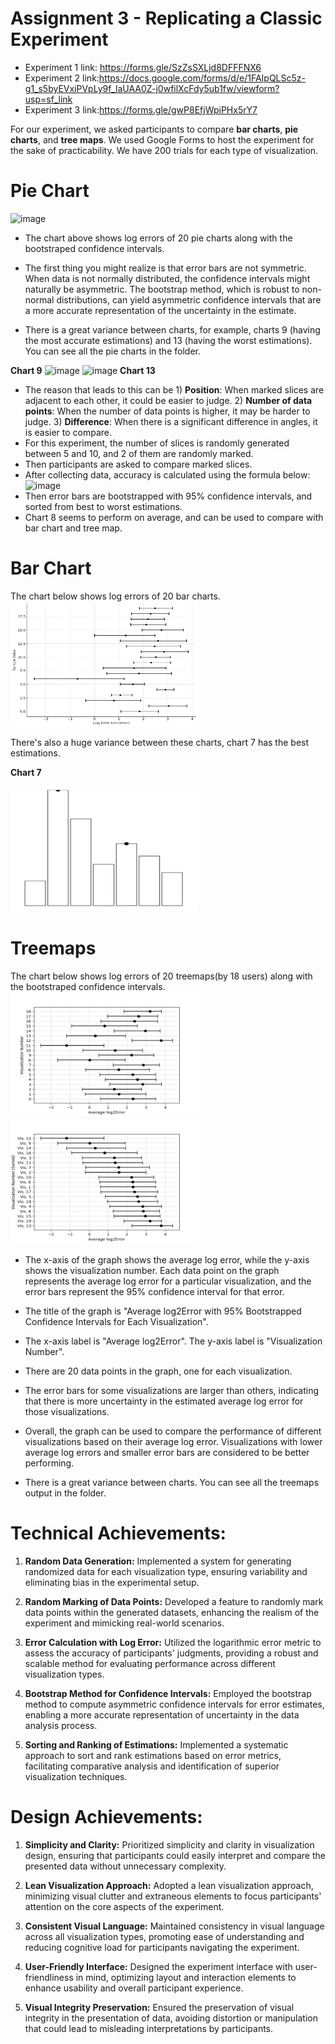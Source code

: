 Assignment 3 - Replicating a Classic Experiment  
===
* Experiment 1 link: https://forms.gle/SzZsSXLjd8DFFFNX6
* Experiment 2 link:https://docs.google.com/forms/d/e/1FAIpQLSc5z-g1_s5byEVxiPVpLy9f_laUAA0Z-j0wfilXcFdy5ub1fw/viewform?usp=sf_link
* Experiment 3 link:https://forms.gle/gwP8EfjWpiPHx5rY7

For our experiment, we asked participants to compare **bar charts**, **pie charts**, and **tree maps**. We used Google Forms to host the experiment for the sake of practicability. We have 200 trials for each type of visualization.

Pie Chart
===
<img src= "https://github.com/OzgeAygul/a3-Experiment/assets/77694285/4e33d2fa-6c6f-47cb-8b24-a4451dd5e6a6" alt="image" width="300" height="200">

* The chart above shows log errors of 20 pie charts along with the bootstraped confidence intervals.

* The first thing you might realize is that error bars are not symmetric. When data is not normally distributed, the confidence intervals might naturally be asymmetric. The bootstrap method, which is robust to non-normal distributions, can yield asymmetric confidence intervals that are a more accurate representation of the uncertainty in the estimate.

* There is a great variance between charts, for example, charts 9 (having the most accurate estimations) and 13 (having the worst estimations). You can see all the pie charts in the folder.
  
**Chart 9** 
<img src="https://github.com/OzgeAygul/a3-Experiment/assets/77694285/bc496848-e379-43ba-9690-0a2721d3d2be" alt="image" width="300" height="200">
<img src="https://github.com/OzgeAygul/a3-Experiment/assets/77694285/d1bc3ab7-13f0-4e91-b68f-c557752c6d36" alt="image" width="300" height="200">
**Chart 13**


* The reason that leads to this can be 1) **Position**: When marked slices are adjacent to each other, it could be easier to judge. 2) **Number of data points**: When the number of data points is higher, it may be harder to judge. 3) **Difference**: When there is a significant difference in angles, it is easier to compare.
* For this experiment, the number of slices is randomly generated between 5 and 10, and 2 of them are randomly marked.
* Then participants are asked to compare marked slices.
* After collecting data, accuracy is calculated using the formula below:
  <img src="https://github.com/OzgeAygul/a3-Experiment/assets/77694285/bc0c3c73-f670-40f6-9038-a8edb168cb6b" alt="image">
* Then error bars are bootstrapped with 95% confidence intervals, and sorted from best to worst estimations. 
* Chart 8 seems to perform on average, and can be used to compare with bar chart and tree map.
  

Bar Chart
===
The chart below shows log errors of 20 bar charts.
<img src="https://github.com/devtechster/a3-Experiment/blob/master/BarChart/Bar_Logerror-1.png?raw=true" alt="image" width="300" height="200">

There's also a huge variance between these charts, chart 7 has the best estimations.

**Chart 7** 

<img src="https://github.com/devtechster/a3-Experiment/blob/master/BarChart/barchartoutputs/7(2).jpg" alt="image" width="300" height="200">


Treemaps
===
The chart below shows log errors of 20 treemaps(by 18 users) along with the bootstraped confidence intervals.
<img src="https://github.com/devtechster/a3-Experiment/blob/master/treemaps/log1.png" alt="image" width="300" height="200">
<img src="https://github.com/devtechster/a3-Experiment/blob/master/treemaps/log2.png" alt="image" width="300" height="200">

* The x-axis of the graph shows the average log error, while the y-axis shows the visualization number. Each data point on the graph represents the average log error for a particular visualization, and the error bars represent the 95% confidence interval for that error.

* The title of the graph is "Average log2Error with 95% Bootstrapped Confidence Intervals for Each Visualization".
* The x-axis label is "Average log2Error". The y-axis label is "Visualization Number".
* There are 20 data points in the graph, one for each visualization.
* The error bars for some visualizations are larger than others, indicating that there is more uncertainty in the estimated average log  error for those visualizations.
* Overall, the graph can be used to compare the performance of different visualizations based on their average log error. Visualizations with lower average log errors and smaller error bars are considered to be better performing.

* There is a great variance between charts. You can see all the treemaps output in the folder.



**Technical Achievements:**
===

1. **Random Data Generation:** Implemented a system for generating randomized data for each visualization type, ensuring variability and eliminating bias in the experimental setup.

2. **Random Marking of Data Points:** Developed a feature to randomly mark data points within the generated datasets, enhancing the realism of the experiment and mimicking real-world scenarios.

3. **Error Calculation with Log Error:** Utilized the logarithmic error metric to assess the accuracy of participants' judgments, providing a robust and scalable method for evaluating performance across different visualization types.

4. **Bootstrap Method for Confidence Intervals:** Employed the bootstrap method to compute asymmetric confidence intervals for error estimates, enabling a more accurate representation of uncertainty in the data analysis process.

5. **Sorting and Ranking of Estimations:** Implemented a systematic approach to sort and rank estimations based on error metrics, facilitating comparative analysis and identification of superior visualization techniques.

**Design Achievements:**
===

1. **Simplicity and Clarity:** Prioritized simplicity and clarity in visualization design, ensuring that participants could easily interpret and compare the presented data without unnecessary complexity.

2. **Lean Visualization Approach:** Adopted a lean visualization approach, minimizing visual clutter and extraneous elements to focus participants' attention on the core aspects of the experiment.

3. **Consistent Visual Language:** Maintained consistency in visual language across all visualization types, promoting ease of understanding and reducing cognitive load for participants navigating the experiment.

4. **User-Friendly Interface:** Designed the experiment interface with user-friendliness in mind, optimizing layout and interaction elements to enhance usability and overall participant experience.

5. **Visual Integrity Preservation:** Ensured the preservation of visual integrity in the presentation of data, avoiding distortion or manipulation that could lead to misleading interpretations by participants.
